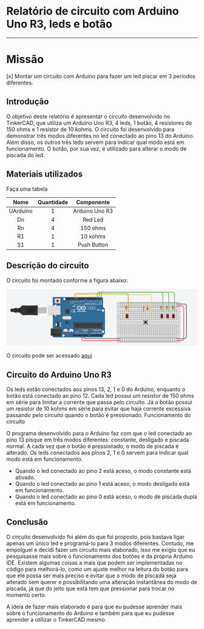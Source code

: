 # Relatório de circuito com Arduino Uno R3, leds e botão

---

# Missão

[x] Montar um circuito com Arduino para fazer um led piscar em 3 períodos diferentes.

## Introdução

O objetivo deste relatório é apresentar o circuito desenvolvido no TinkerCAD, que utiliza um Arduino Uno R3, 4 leds, 1 botão, 4 resistores de 150 ohms e 1 resistor de 10 kohms. O circuito foi desenvolvido para demonstrar três modos diferentes no led conectado ao pino 13 do Arduino. Além disso, os outros três leds servem para indicar qual modo está em funcionamento. O botão, por sua vez, é utilizado para alterar o modo de piscada do led.

## Materiais utilizados

Faça uma tabela

| Nome | Quantidade | Componente |
|:----:|:----------:|:----------:|
| UArduino | 1 | Arduino Uno R3 |
| Dn | 4 | Red Led |
| Rn | 4 | 150 ohms |
| R1 | 1 | 10 kohms |
| S1 | 1 | Push Button |

## Descrição do circuito

O circuito foi montado conforme a figura abaixo:

![Circuito de Arduino Uno R3](circuit.png)

O circuito pode ser acessado [aqui](https://)

## Circuito do Arduino Uno R3

Os leds estão conectados aos pinos 13, 2, 1 e 0 do Arduino, enquanto o botão está conectado ao pino 12. Cada led possui um resistor de 150 ohms em série para limitar a corrente que passa pelo circuito. Já o botão possui um resistor de 10 kohms em série para evitar que haja corrente excessiva passando pelo circuito quando o botão é pressionado.
Funcionamento do circuito

O programa desenvolvido para o Arduino faz com que o led conectado ao pino 13 pisque em três modos diferentes: constante, desligado e piscada normal. A cada vez que o botão é pressionado, o modo de piscada é alterado. Os leds conectados aos pinos 2, 1 e 0 servem para indicar qual modo está em funcionamento.

- Quando o led conectado ao pino 2 está aceso, o modo constante está ativado.
- Quando o led conectado ao pino 1 está aceso, o modo desligado está em funcionamento.
- Quando o led conectado ao pino 0 está aceso, o modo de piscada dupla está em funcionamento.

## Conclusão

O circuito desenvolvido foi além do que foi proposto, pois bastava ligar apenas um único led e programá-lo para 3 modos diferentes. Contudo, me empolguei e decidi fazer um circuito mais elaborado, isso me exigiu que eu pesquisasse mais sobre o funcionamento dos botões e da própria Arduino IDE. Existem algumas coisas a mais que podem ser implementadas no código para melhorá-lo, como um ajuste melhor na leitura do botão para que ele possa ser mais preciso e evitar que o modo de piscada seja alterado sem querer e possibilitando uma alteração instantânea do modo de piscada, já que do jeito que está tem que pressionar para trocar no momento certo.

A ideia de fazer mais elaborado é para que eu pudesse aprender mais sobre o funcionamento do Arduino e também para que eu pudesse aprender a utilizar o TinkerCAD mesmo.
